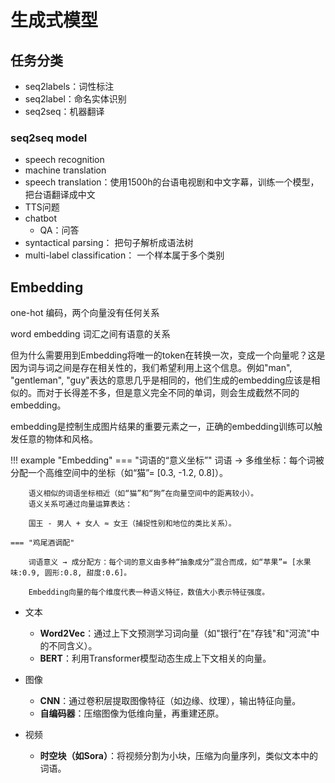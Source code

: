 # 生成式模型

## 任务分类

- seq2labels：词性标注
- seq2label：命名实体识别
- seq2seq：机器翻译

### seq2seq model

- speech recognition
- machine translation
- speech translation：使用1500h的台语电视剧和中文字幕，训练一个模型，把台语翻译成中文
- TTS问题
- chatbot
    - QA：问答
- syntactical parsing： 把句子解析成语法树
- multi-label classification： 一个样本属于多个类别

## Embedding

one-hot 编码，两个向量没有任何关系

word embedding 词汇之间有语意的关系


但为什么需要用到Embedding将唯一的token在转换一次，变成一个向量呢？这是因为词与词之间是存在相关性的，我们希望利用上这个信息。例如"man", "gentleman", "guy"表达的意思几乎是相同的，他们生成的embedding应该是相似的。而对于长得差不多，但是意义完全不同的单词，则会生成截然不同的embedding。

embedding是控制生成图片结果的重要元素之一，正确的embedding训练可以触发任意的物体和风格。

!!! example "Embedding"
    === "词语的“意义坐标”"
        词语 → 多维坐标：每个词被分配一个高维空间中的坐标（如“猫”= [0.3, -1.2, 0.8]）。

        语义相似的词语坐标相近（如“猫”和“狗”在向量空间中的距离较小）。
        语义关系可通过向量运算表达：
        
        国王 - 男人 + 女人 ≈ 女王（捕捉性别和地位的类比关系）。
    
    === "鸡尾酒调配"

        词语意义 → 成分配方：每个词的意义由多种“抽象成分”混合而成，如“苹果”= [水果味:0.9, 圆形:0.8, 甜度:0.6]。
        
        Embedding向量的每个维度代表一种语义特征，数值大小表示特征强度。

- 文本
    - **Word2Vec**：通过上下文预测学习词向量（如"银行"在"存钱"和"河流"中的不同含义）。
    - **BERT**：利用Transformer模型动态生成上下文相关的向量。

- 图像
    - **CNN**：通过卷积层提取图像特征（如边缘、纹理），输出特征向量。
    - **自编码器**：压缩图像为低维向量，再重建还原。

- 视频
    - **时空块（如Sora）**：将视频分割为小块，压缩为向量序列，类似文本中的词语。